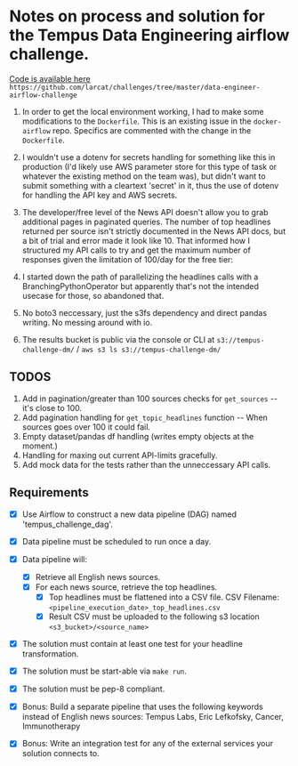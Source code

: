# Notes on process and solution for the Tempus Data Engineering airflow challenge.

[Code is available here](https://github.com/larcat/challenges/tree/master/data-engineer-airflow-challenge)
  `https://github.com/larcat/challenges/tree/master/data-engineer-airflow-challenge`

1. In order to get the local environment working, I had to make some modifications to the `Dockerfile`. This is an existing issue in the `docker-airflow` repo. Specifics are commented with the change in the `Dockerfile`.

2. I wouldn't use a dotenv for secrets handling for something like this in production (I'd likely use AWS parameter store for this type of task or whatever the existing method on the team was), but didn't want to submit something with a cleartext 'secret' in it, thus the use of dotenv for handling the API key and AWS secrets.

3. The developer/free level of the News API doesn't allow you to grab additional pages in paginated queries. The number of top headlines returned per source isn't strictly documented in the News API docs, but a bit of trial and error made it look like 10. That informed how I structured my API calls to try and get the maximum number of responses given the limitation of 100/day for the free tier:

4. I started down the path of parallelizing the headlines calls with a BranchingPythonOperator but apparently that's not the intended usecase for those, so abandoned that.

5. No boto3 neccessary, just the s3fs dependency and direct pandas writing. No messing around with io.

6. The results bucket is public via the console or CLI at `s3://tempus-challenge-dm/` / `aws s3 ls s3://tempus-challenge-dm/`

## TODOS
1. Add in pagination/greater than 100 sources checks for `get_sources` -- it's close to 100.
2. Add pagination handling for `get_topic_headlines` function -- When sources goes over 100 it could fail.
3. Empty dataset/pandas df handling (writes empty objects at the moment.)
4. Handling for maxing out current API-limits gracefully.
5. Add mock data for the tests rather than the unneccessary API calls.

## Requirements
- [x] Use Airflow to construct a new data pipeline (DAG) named 'tempus_challenge_dag'.
- [x] Data pipeline must be scheduled to run once a day.
- [x] Data pipeline will:
  - [x] Retrieve all English news sources.
  - [x] For each news source, retrieve the top headlines.
    - [x] Top headlines must be flattened into a CSV file. CSV Filename: `<pipeline_execution_date>_top_headlines.csv`
    - [x] Result CSV must be uploaded to the following s3 location `<s3_bucket>/<source_name>`
- [x] The solution must contain at least one test for your headline transformation.
- [x] The solution must be start-able via `make run`.
- [x] The solution must be pep-8 compliant.
- [x] Bonus: Build a separate pipeline that uses the following keywords instead of English news sources: Tempus Labs, Eric Lefkofsky, Cancer, Immunotherapy
- [x] Bonus: Write an integration test for any of the external services your solution connects to.


